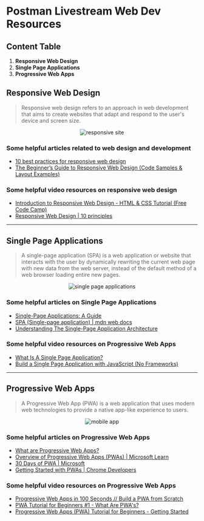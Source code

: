 # **Postman Livestream Web Dev Resources**

## Content Table

1. **Responsive Web Design**
1. **Single Page Applications**
1. **Progressive Web Apps**

## **Responsive Web Design**
> Responsive web design refers to an approach in web development that aims to create websites that adapt and respond to the user's device and screen size. 

<p align="center">
    <img src="https://cdn.pixabay.com/photo/2018/05/04/20/01/website-3374825_640.jpg" alt="responsive site" />
</p>

### Some helpful articles related to web design and development
- [10 best practices for responsive web design](https://webflow.com/blog/responsive-web-design-tricks-and-tips)
- [The Beginner’s Guide to Responsive Web Design (Code Samples & Layout Examples)](https://kinsta.com/blog/responsive-web-design/)

### Some helpful video resources on responsive web design
- [Introduction to Responsive Web Design - HTML & CSS Tutorial (Free Code Camp)](https://youtu.be/srvUrASNj0s)
- [Responsive Web Design | 10 principles](https://youtu.be/zF6VSky4SIc)

---

## **Single Page Applications**
> A single-page application (SPA) is a web application or website that interacts with the user by dynamically rewriting the current web page with new data from the web server, instead of the default method of a web browser loading entire new pages.

<p align="center">
    <img src="https://external-content.duckduckgo.com/iu/?u=https%3A%2F%2Ftse2.mm.bing.net%2Fth%3Fid%3DOIP.pmY3Tn9FP6H897zs2XdPmQHaD-%26pid%3DApi&f=1&ipt=4f5c87dbf67d6e00b5f7beab6c3162fb789a838c7972eeaccbcaac53537c7754&ipo=images" alt="single page applications" />
</p>



### Some helpful articles on Single Page Applications
- [Single-Page Applications: A Guide](https://www.skillreactor.io/blog/single-page-applications-a-comprehensive-guide/)
- [SPA (Single-page application) | mdn web docs](https://developer.mozilla.org/en-US/docs/Glossary/SPA)
- [Understanding The Single-Page Application Architecture](https://www.ramotion.com/blog/single-page-application-architecture/)


### Some helpful video resources on Progressive Web Apps
- [What Is A Single Page Application?](https://youtu.be/xfGciVdbktI)
- [Build a Single Page Application with JavaScript (No Frameworks)](https://youtu.be/6BozpmSjk-Y)

---

## **Progressive Web Apps**
> A Progressive Web App (PWA) is a web application that uses modern web technologies to provide a native app-like experience to users.

<p align="center">
    <img src="https://cdn.pixabay.com/photo/2017/01/29/13/21/mobile-devices-2017982_640.png" alt="mobile app" />
</p>

### Some helpful articles on Progressive Web Apps
- [What are Progressive Web Apps?](https://web.dev/what-are-pwas/)
- [Overview of Progressive Web Apps (PWAs) | Microsoft Learn](https://learn.microsoft.com/en-us/microsoft-edge/progressive-web-apps-chromium/)
- [30 Days of PWA | Microsoft](https://microsoft.github.io/win-student-devs/#/30DaysOfPWA/README)
- [Getting Started with PWAs | Chrome Developers](https://developer.chrome.com/blog/getting-started-pwa/)

### Some helpful video resources on Progressive Web Apps
- [Progressive Web Apps in 100 Seconds // Build a PWA from Scratch](https://youtu.be/sFsRylCQblw)
- [PWA Tutorial for Beginners #1 - What Are PWA's?](https://youtu.be/4XT23X0Fjfk)
- [Progressive Web Apps (PWA) Tutorial for Beginners - Getting Started](https://youtu.be/dap6yIe1uK4)